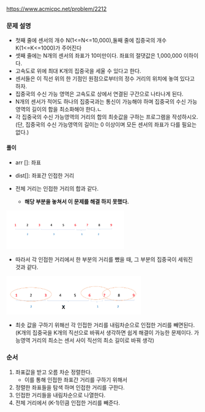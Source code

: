 https://www.acmicpc.net/problem/2212

### 문제 설명
- 첫째 줄에 센서의 개수 N(1<=N<=10,000),둘째 줄에 집중국의 개수 K(1<=K<=1000)가 주어진다
- 셋째 줄에는 N개의 센서의 좌표가 10미만이다. 좌표의 절댓값은 1,000,000 이하이다.
- 고속도로 위에 최대 K개의 집중국을 세울 수 있다고 한다.
-  센서들은 이 직선 위의 한 기점인 원점으로부터의 정수 거리의 위치에 놓여 있다고 하자.
- 집중국의 수신 가능 영역은 고속도로 상에서 연결된 구간으로 나타나게 된다.
-  N개의 센서가 적어도 하나의 집중국과는 통신이 가능해야 하며 집중국의 수신 가능 영역의 길이의 합을 최소화해야 한다.ㄴ
-  각 집중국의 수신 가능영역의 거리의 합의 최솟값을 구하는 프로그램을 작성하시오.(단, 집중국의 수신 가능영역의 길이는 0 이상이며 모든 센서의 좌표가 다를 필요는 없다.)

#### 풀이
- arr []: 좌표
- dist[]: 좌표간 인접한 거리 

- 전체 거리는  인접한 거리의 합과 같다. 
    - **해당 부분을 놓쳐서 이 문제를 해결 하지 못했다.**
<img src="./img1.png" widh="600" height="100">

- 따라서 각 인접한 거리에서  한 부분의 거리를 뺐을 때, 그 부분의 집중국이 세워진 것과 같다.

<img src="./img2.png" widh="200" height="100">

- 최솟 값을 구하기 위해선 각 인접한 거리를 내림차순으로 인접한 거리를 빼면된다.
(K개의 집중국을 K개의 직선으로 바꿔서 생각하면 쉽게 해결이 가능한 문제이다. 가능영역 거리의 최소는 센서 사이 직선의 최소 길이로 바꿔 생각)


### 순서 

1. 좌표값을 받고 오름 차순 정렬한다.
    - 이를 통해 인접한 좌표간 거리를 구하기 위해서
2. 정렬한 좌표들을 탐색 하며 인접한 거리를  구한다.
3. 인접한 거리들을 내림차순으로 나열한다.
4. 전체 거리에서 (K-1)민큼 인접한 거리를 빼준다. 